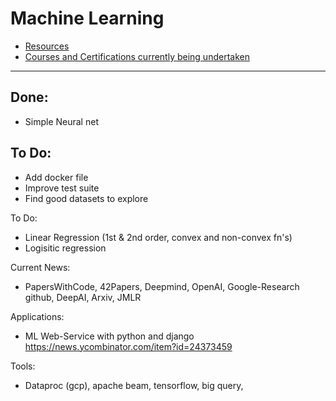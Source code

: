# Machine Learning

- [Resources](./resources)
- [Courses and Certifications currently being undertaken](./Courses)

---
## Done:
- Simple Neural net

## To Do:
- Add docker file
- Improve test suite
- Find good datasets to explore

To Do:
- Linear Regression (1st & 2nd order, convex and non-convex fn's)
- Logisitic regression


Current News:
- PapersWithCode, 42Papers, Deepmind, OpenAI, Google-Research github, DeepAI, Arxiv, JMLR

Applications:
- ML Web-Service with python and django https://news.ycombinator.com/item?id=24373459

Tools:
- Dataproc (gcp), apache beam, tensorflow, big query, 
